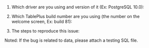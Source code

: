 1. Which driver are you using and version of it (Ex: PostgreSQL 10.0):

2. Which TablePlus build number are you using (the number on the welcome screen, Ex: build 81):

3. The steps to reproduce this issue:

Noted: If the bug is related to data, please attach a testing SQL file.
